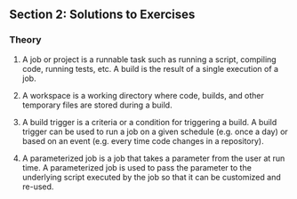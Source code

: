 ## Section 2: Solutions to Exercises

### Theory

1. A job or project is a runnable task such as running a script, compiling code, running tests, etc. A build is the result of a single execution of a job.

2. A workspace is a working directory where code, builds, and other temporary files are stored during a build.

3. A build trigger is a criteria or a condition for triggering a build. A build trigger can be used to run a job on a given schedule (e.g. once a day) or based on an event (e.g. every time code changes in a repository). 

4. A parameterized job is a job that takes a parameter from the user at run time. A parameterized job is used to pass the parameter to the underlying script executed by the job so that it can be customized and re-used.  
 
